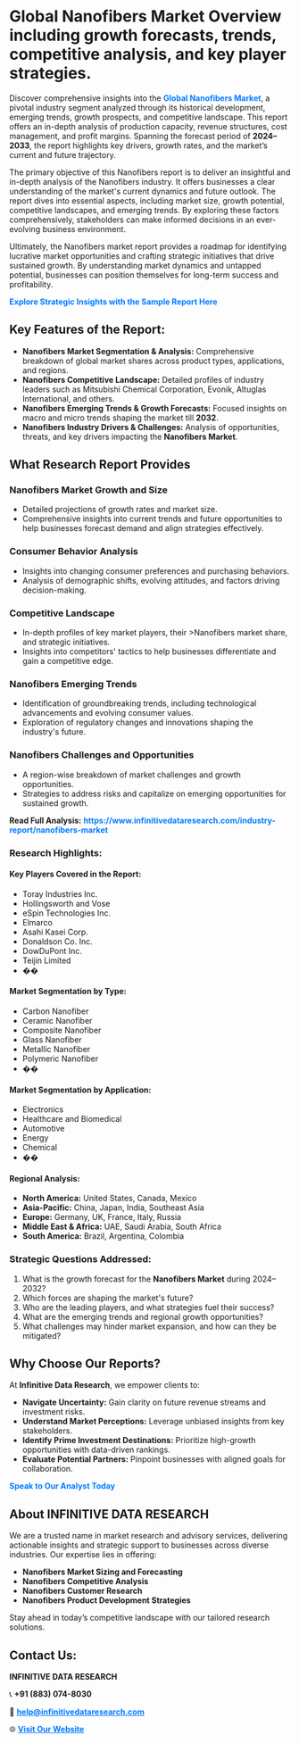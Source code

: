 <h1>Global Nanofibers Market Overview including growth forecasts, trends, competitive analysis, and key player strategies.</h1>
<p>
Discover comprehensive insights into the 
<a href="https://www.infinitivedataresearch.com/industry-report/nanofibers-market" rel="dofollow" style="color: #007BFF; text-decoration: none;"><strong>Global Nanofibers Market</strong></a>, a pivotal industry segment analyzed through its historical development, emerging trends, growth prospects, and competitive landscape. This report offers an in-depth analysis of production capacity, revenue structures, cost management, and profit margins. Spanning the forecast period of <strong>2024–2033</strong>, the report highlights key drivers, growth rates, and the market’s current and future trajectory.
</p>
<p>
The primary objective of this Nanofibers report is to deliver an insightful and in-depth analysis of the Nanofibers industry. It offers businesses a clear understanding of the market's current dynamics and future outlook. The report dives into essential aspects, including market size, growth potential, competitive landscapes, and emerging trends. By exploring these factors comprehensively, stakeholders can make informed decisions in an ever-evolving business environment.
</p>
<p>
Ultimately, the Nanofibers market report provides a roadmap for identifying lucrative market opportunities and crafting strategic initiatives that drive sustained growth. By understanding market dynamics and untapped potential, businesses can position themselves for long-term success and profitability.
</p>
<p>
<a href="https://www.infinitivedataresearch.com/request-sample/reportId=104881" style="color: #007BFF; text-decoration: none;"><strong>Explore Strategic Insights with the Sample Report Here</strong></a>
</p>

<h2>Key Features of the Report:</h2>
<ul>
<li><strong>Nanofibers Market Segmentation & Analysis:</strong> Comprehensive breakdown of global market shares across product types, applications, and regions.</li>
<li><strong>Nanofibers Competitive Landscape:</strong> Detailed profiles of industry leaders such as Mitsubishi Chemical Corporation, Evonik, Altuglas International, and others.</li>
<li><strong>Nanofibers Emerging Trends & Growth Forecasts:</strong> Focused insights on macro and micro trends shaping the market till <strong>2032</strong>.</li>
<li><strong>Nanofibers Industry Drivers & Challenges:</strong> Analysis of opportunities, threats, and key drivers impacting the <strong>Nanofibers Market</strong>.</li>
</ul>

<h2>What Research Report Provides</h2>
<h3>Nanofibers Market Growth and Size</h3>
<ul>
<li>Detailed projections of growth rates and market size.</li>
<li>Comprehensive insights into current trends and future opportunities to help businesses forecast demand and align strategies effectively.</li>
</ul>

<h3>Consumer Behavior Analysis</h3>
<ul>
<li>Insights into changing consumer preferences and purchasing behaviors.</li>
<li>Analysis of demographic shifts, evolving attitudes, and factors driving decision-making.</li>
</ul>

<h3>Competitive Landscape</h3>
<ul>
<li>In-depth profiles of key market players, their >Nanofibers market share, and strategic initiatives.</li>
<li>Insights into competitors' tactics to help businesses differentiate and gain a competitive edge.</li>
</ul>

<h3>Nanofibers Emerging Trends</h3>
<ul>
<li>Identification of groundbreaking trends, including technological advancements and evolving consumer values.</li>
<li>Exploration of regulatory changes and innovations shaping the industry's future.</li>
</ul>

<h3>Nanofibers Challenges and Opportunities</h3>
<ul>
<li>A region-wise breakdown of market challenges and growth opportunities.</li>
<li>Strategies to address risks and capitalize on emerging opportunities for sustained growth.</li>
</ul>
<p><strong>Read Full Analysis:</strong> <a href="https://www.infinitivedataresearch.com/industry-report/nanofibers-market" rel="dofollow" style="color: #007BFF; text-decoration: none;"><strong>https://www.infinitivedataresearch.com/industry-report/nanofibers-market</strong></a></p>
<h3>Research Highlights:</h3>
<h4>Key Players Covered in the Report:</h4>
<ul><li>Toray Industries Inc.</li><li>Hollingsworth and Vose</li><li>eSpin Technologies Inc.</li><li>Elmarco</li><li>Asahi Kasei Corp.</li><li>Donaldson Co. Inc.</li><li>DowDuPont Inc.</li><li>Teijin Limited</li><li>��</li></ul>
<h4>Market Segmentation by Type:</h4>
<ul><li>Carbon Nanofiber</li><li>Ceramic Nanofiber</li><li>Composite Nanofiber</li><li>Glass Nanofiber</li><li>Metallic Nanofiber</li><li>Polymeric Nanofiber</li><li>��</li></ul>
<h4>Market Segmentation by Application:</h4>
<ul><li>Electronics</li><li>Healthcare and Biomedical</li><li>Automotive</li><li>Energy</li><li>Chemical</li><li>��</li></ul>

<h4>Regional Analysis:</h4>
<ul>
<li><strong>North America:</strong> United States, Canada, Mexico</li>
<li><strong>Asia-Pacific:</strong> China, Japan, India, Southeast Asia</li>
<li><strong>Europe:</strong> Germany, UK, France, Italy, Russia</li>
<li><strong>Middle East & Africa:</strong> UAE, Saudi Arabia, South Africa</li>
<li><strong>South America:</strong> Brazil, Argentina, Colombia</li>
</ul>

<h3>Strategic Questions Addressed:</h3>
<ol>
<li>What is the growth forecast for the <strong>Nanofibers Market</strong> during 2024–2032?</li>
<li>Which forces are shaping the market's future?</li>
<li>Who are the leading players, and what strategies fuel their success?</li>
<li>What are the emerging trends and regional growth opportunities?</li>
<li>What challenges may hinder market expansion, and how can they be mitigated?</li>
</ol>

<h2>Why Choose Our Reports?</h2>
<p>At <strong>Infinitive Data Research</strong>, we empower clients to:</p>
<ul>
<li><strong>Navigate Uncertainty:</strong> Gain clarity on future revenue streams and investment risks.</li>
<li><strong>Understand Market Perceptions:</strong> Leverage unbiased insights from key stakeholders.</li>
<li><strong>Identify Prime Investment Destinations:</strong> Prioritize high-growth opportunities with data-driven rankings.</li>
<li><strong>Evaluate Potential Partners:</strong> Pinpoint businesses with aligned goals for collaboration.</li>
</ul>
<p><a href="https://www.infinitivedataresearch.com/industry-report/nanofibers-market" rel="dofollow" style="color: #007BFF; text-decoration: none;"><strong>Speak to Our Analyst Today</strong></a></p>

<h2>About INFINITIVE DATA RESEARCH</h2>
<p>We are a trusted name in market research and advisory services, delivering actionable insights and strategic support to businesses across diverse industries. Our expertise lies in offering:</p>
<ul>
<li><strong>Nanofibers Market Sizing and Forecasting</strong></li>
<li><strong>Nanofibers Competitive Analysis</strong></li>
<li><strong>Nanofibers Customer Research</strong></li>
<li><strong>Nanofibers Product Development Strategies</strong></li>
</ul>
<p>Stay ahead in today’s competitive landscape with our tailored research solutions.</p>

<h2>Contact Us:</h2>
<p><strong>INFINITIVE DATA RESEARCH</strong></p>
<p>📞 <strong>+91 (883) 074-8030</strong></p>
<p>📧 <strong><a href="mailto:help@infinitivedataresearch.com" style="color: #007BFF;">help@infinitivedataresearch.com</a></strong></p>
<p>🌐 <strong><a href="https://www.infinitivedataresearch.com" rel="dofollow" style="color: #007BFF;">Visit Our Website</a></strong></p>
